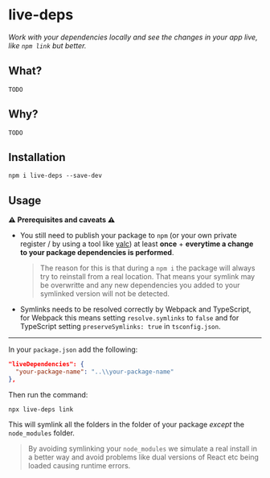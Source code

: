 # live-deps

_Work with your dependencies locally and see the changes in your app live, like `npm link` but better._

## What?

`TODO`

## Why?

`TODO`

## Installation

```
npm i live-deps --save-dev
```

## Usage

**⚠️ Prerequisites and caveats ⚠️**

- You still need to publish your package to `npm` (or your own private register / by using a tool like [yalc](https://github.com/whitecolor/yalc)) at least **once** + **everytime a change to your package dependencies is performed**.

  > The reason for this is that during a `npm i` the package will always try to reinstall from a real location. That means your symlink may be overwritte and any new dependencies you added to your symlinked version will not be detected.

- Symlinks needs to be resolved correctly by Webpack and TypeScript, for Webpack this means setting `resolve.symlinks` to `false` and for TypeScript setting `preserveSymlinks: true` in `tsconfig.json`.

<hr>

In your `package.json` add the following:

```json
"liveDependencies": {
  "your-package-name": "..\\your-package-name"
},
```

Then run the command:

```
npx live-deps link
```

This will symlink all the folders in the folder of your package _except_ the `node_modules` folder.

> By avoiding symlinking your `node_modules` we simulate a real install in a better way and avoid problems like dual versions of React etc being loaded causing runtime errors.
